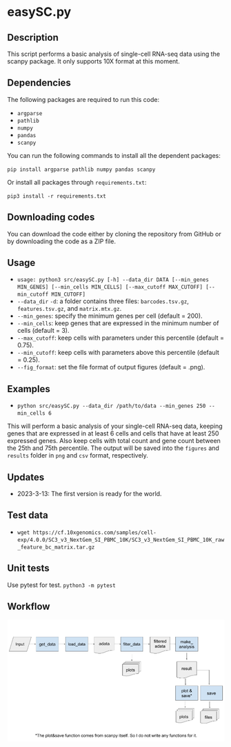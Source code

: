 # easySC.py

## Description

This script performs a basic analysis of single-cell RNA-seq data using the scanpy package. It only supports 10X format at this moment.

## Dependencies

The following packages are required to run this code:

- `argparse`
- `pathlib`
- `numpy`
- `pandas`
- `scanpy`

You can run the following commands to install all the dependent packages:

`pip install argparse pathlib numpy pandas scanpy`

Or install all packages through `requirements.txt`:

`pip3 install -r requirements.txt`

## Downloading codes

You can download the code either by cloning the repository from GitHub or by downloading the code as a ZIP file.

## Usage

- `usage: python3 src/easySC.py [-h] --data_dir DATA [--min_genes MIN_GENES] [--min_cells MIN_CELLS] [--max_cutoff MAX_CUTOFF] [--min_cutoff MIN_CUTOFF]`
- `--data_dir` `-d`: a folder contains three files: `barcodes.tsv.gz`, `features.tsv.gz`, and `matrix.mtx.gz`.
- `--min_genes`: specify the minimum genes per cell (default = 200).
- `--min_cells`: keep genes that are expressed in the minimum number of cells (default = 3).
- `--max_cutoff`: keep cells with parameters under this percentile (default = 0.75).
- `--min_cutoff`: keep cells with parameters above this percentile (default = 0.25).
- `--fig_format`: set the file format of output figures (default = .png).

## Examples

- `python src/easySC.py --data_dir /path/to/data --min_genes 250 --min_cells 6`

This will perform a basic analysis of your single-cell RNA-seq data, keeping genes that are expressed in at least 6 cells and cells that have at least 250 expressed genes. Also keep cells with total count and gene count between the 25th and 75th percentile. The output will be saved into the `figures` and `results` folder in `png` and `csv` format, respectively.

## Updates

- 2023-3-13: The first version is ready for the world.

## Test data

- `wget https://cf.10xgenomics.com/samples/cell-exp/4.0.0/SC3_v3_NextGem_SI_PBMC_10K/SC3_v3_NextGem_SI_PBMC_10K_raw_feature_bc_matrix.tar.gz`

## Unit tests

Use pytest for test.
`python3 -m pytest`

## Workflow

![workflow](easySC_workflow.png)
